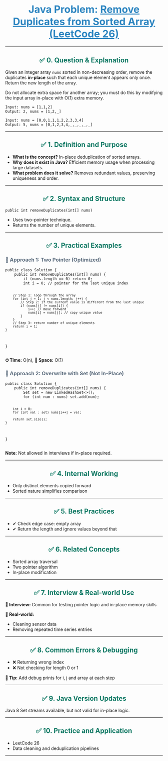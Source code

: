 <div align="center">
  <h1 style="color: #2E86C1; font-size: 32px;">Java Problem: <u>Remove Duplicates from Sorted Array (LeetCode 26)</u></h1>
</div>

---

<h2 style="color: #117A65; text-align: center;">✅ 0. Question & Explanation</h2>

<p>Given an integer array <code>nums</code> sorted in non-decreasing order, remove the duplicates <b>in-place</b> such that each unique element appears only once. Return the new length of the array.</p>
<p>Do not allocate extra space for another array; you must do this by modifying the input array in-place with O(1) extra memory.</p>

<pre><code class="language-java">Input: nums = [1,1,2]
Output: 2, nums = [1,2,_]

Input: nums = [0,0,1,1,1,2,2,3,3,4]
Output: 5, nums = [0,1,2,3,4,_,_,_,_,_]</code></pre>

---

<h2 style="color: #117A65; text-align: center;">✅ 1. Definition and Purpose</h2>
<ul>
  <li><b>What is the concept?</b> In-place deduplication of sorted arrays.</li>
  <li><b>Why does it exist in Java?</b> Efficient memory usage when processing large datasets.</li>
  <li><b>What problem does it solve?</b> Removes redundant values, preserving uniqueness and order.</li>
</ul>

---

<h2 style="color: #117A65; text-align: center;">✅ 2. Syntax and Structure</h2>
<pre><code class="language-java">public int removeDuplicates(int[] nums)</code></pre>
<ul>
  <li>Uses two-pointer technique.</li>
  <li>Returns the number of unique elements.</li>
</ul>

---

<h2 style="color: #117A65; text-align: center;">✅ 3. Practical Examples</h2>

<h3 style="color: #5D6D7E;">🔹 Approach 1: Two Pointer (Optimized)</h3>
<pre><code class="language-java">public class Solution {
    public int removeDuplicates(int[] nums) {
        if (nums.length == 0) return 0;
        int i = 0; // pointer for the last unique index

        // Step 1: loop through the array
        for (int j = 1; j < nums.length; j++) {
            // Step 2: if the current value is different from the last unique
            if (nums[j] != nums[i]) {
                i++; // move forward
                nums[i] = nums[j]; // copy unique value
            }
        }
        // Step 3: return number of unique elements
        return i + 1;
    }
}</code></pre>
<p><b>⏱ Time:</b> O(n), <b>💾 Space:</b> O(1)</p>

<h3 style="color: #5D6D7E;">🔹 Approach 2: Overwrite with Set (Not In-Place)</h3>
<pre><code class="language-java">public class Solution {
    public int removeDuplicates(int[] nums) {
        Set<Integer> set = new LinkedHashSet<>();
        for (int num : nums) set.add(num);

        int i = 0;
        for (int val : set) nums[i++] = val;

        return set.size();
    }
}</code></pre>
<p><b>Note:</b> Not allowed in interviews if in-place required.</p>

---

<h2 style="color: #117A65; text-align: center;">✅ 4. Internal Working</h2>
<ul>
  <li>Only distinct elements copied forward</li>
  <li>Sorted nature simplifies comparison</li>
</ul>

---

<h2 style="color: #117A65; text-align: center;">✅ 5. Best Practices</h2>
<ul>
  <li>✔ Check edge case: empty array</li>
  <li>✔ Return the length and ignore values beyond that</li>
</ul>

---

<h2 style="color: #117A65; text-align: center;">✅ 6. Related Concepts</h2>
<ul>
  <li>Sorted array traversal</li>
  <li>Two pointer algorithm</li>
  <li>In-place modification</li>
</ul>

---

<h2 style="color: #117A65; text-align: center;">✅ 7. Interview & Real-world Use</h2>
<p><b>🧠 Interview:</b> Common for testing pointer logic and in-place memory skills</p>
<p><b>🏢 Real-world:</b></p>
<ul>
  <li>Cleaning sensor data</li>
  <li>Removing repeated time series entries</li>
</ul>

---

<h2 style="color: #117A65; text-align: center;">✅ 8. Common Errors & Debugging</h2>
<ul>
  <li>❌ Returning wrong index</li>
  <li>❌ Not checking for length 0 or 1</li>
</ul>
<p><b>🧪 Tip:</b> Add debug prints for i, j and array at each step</p>

---

<h2 style="color: #117A65; text-align: center;">✅ 9. Java Version Updates</h2>
<p>Java 8 Set streams available, but not valid for in-place logic.</p>

---

<h2 style="color: #117A65; text-align: center;">✅ 10. Practice and Application</h2>
<ul>
  <li>LeetCode 26</li>
  <li>Data cleaning and deduplication pipelines</li>
</ul>

---


